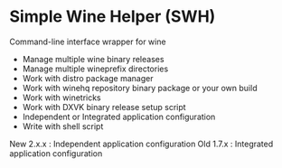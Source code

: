 # Simple Wine Helper (SWH)
 Command-line interface wrapper for wine   
* Manage multiple wine binary releases
* Manage multiple wineprefix directories
* Work with distro package manager
* Work with winehq repository binary package or your own build
* Work with winetricks
* Work with DXVK binary release setup script
* Independent or Integrated application configuration
* Write with shell script

New 2.x.x : Independent application configuration
Old 1.7.x : Integrated application configuration
